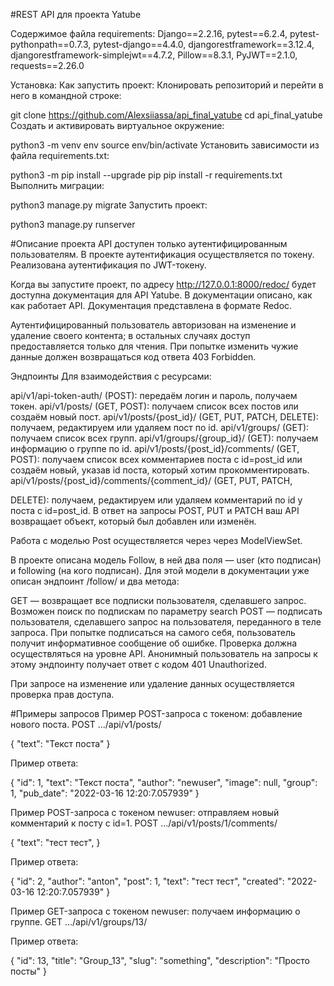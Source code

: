 #REST API для проекта Yatube

Содержимое файла requirements: Django==2.2.16, pytest==6.2.4, pytest-pythonpath==0.7.3, pytest-django==4.4.0, djangorestframework==3.12.4, djangorestframework-simplejwt==4.7.2, Pillow==8.3.1, PyJWT==2.1.0, requests==2.26.0

Установка:
Как запустить проект:
Клонировать репозиторий и перейти в него в командной строке:

git clone https://github.com/Alexsiiassa/api_final_yatube
cd api_final_yatube
Cоздать и активировать виртуальное окружение:

python3 -m venv env
source env/bin/activate
Установить зависимости из файла requirements.txt:

python3 -m pip install --upgrade pip
pip install -r requirements.txt
Выполнить миграции:

python3 manage.py migrate
Запустить проект:

python3 manage.py runserver

#Описание проекта
API доступен только аутентифицированным пользователям. В проекте аутентификация осуществляется по токену. Реализована аутентификация по JWT-токену.

Когда вы запустите проект, по адресу http://127.0.0.1:8000/redoc/ будет доступна документация для API Yatube. В документации описано, как как работает API. Документация представлена в формате Redoc.

Аутентифицированный пользователь авторизован на изменение и удаление своего контента; в остальных случаях доступ предоставляется только для чтения. При попытке изменить чужие данные должен возвращаться код ответа 403 Forbidden.

Эндпоинты Для взаимодействия с ресурсами:

api/v1/api-token-auth/ (POST): передаём логин и пароль, получаем токен.
api/v1/posts/ (GET, POST): получаем список всех постов или создаём новый пост.
api/v1/posts/{post_id}/ (GET, PUT, PATCH, DELETE): получаем, редактируем или удаляем пост по id.
api/v1/groups/ (GET): получаем список всех групп.
api/v1/groups/{group_id}/ (GET): получаем информацию о группе по id.
api/v1/posts/{post_id}/comments/ (GET, POST): получаем список всех комментариев поста с id=post_id или создаём новый, указав id поста, который хотим прокомментировать. api/v1/posts/{post_id}/comments/{comment_id}/ (GET, PUT, PATCH, 

DELETE): получаем, редактируем или удаляем комментарий по id у поста с id=post_id.
В ответ на запросы POST, PUT и PATCH ваш API возвращает объект, который был добавлен или изменён.

Работа с моделью Post осуществляется через через ModelViewSet.

В проекте описана модель Follow, в ней два поля — user (кто подписан) и following (на кого подписан). Для этой модели в документации уже описан эндпоинт /follow/ и два метода:

GET — возвращает все подписки пользователя, сделавшего запрос. Возможен поиск по подпискам по параметру search
POST — подписать пользователя, сделавшего запрос на пользователя, переданного в теле запроса. При попытке подписаться на самого себя, пользователь получит информативное сообщение об ошибке. Проверка должна осуществляться на уровне API.
Анонимный пользователь на запросы к этому эндпоинту получает ответ с кодом 401 Unauthorized.

При запросе на изменение или удаление данных осуществляется проверка прав доступа.

#Примеры запросов
Пример POST-запроса с токеном: добавление нового поста. POST .../api/v1/posts/

{ "text": "Текст поста" }

Пример ответа:

{ "id": 1, "text": "Текст поста", "author": "newuser", "image": null, "group": 1, "pub_date": "2022-03-16 12:20:7.057939" }

Пример POST-запроса с токеном newuser: отправляем новый комментарий к посту с id=1. POST .../api/v1/posts/1/comments/

{ "text": "тест тест", }

Пример ответа:

{ "id": 2, "author": "anton", "post": 1, "text": "тест тест", "created": "2022-03-16 12:20:7.057939" }

Пример GET-запроса с токеном newuser: получаем информацию о группе. GET .../api/v1/groups/13/

Пример ответа:

{ "id": 13, "title": "Group_13", "slug": "something", "description": "Просто посты" }
